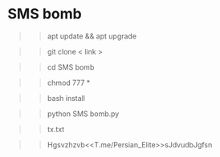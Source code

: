 # SMS bomb

>> apt update && apt upgrade 

>> git clone < link > 

>> cd SMS bomb

>> chmod 777 *

>> bash install

>> python SMS bomb.py

>> tx.txt

>> Hgsvzhzvb<Meti><<T.me/Persian_Elite>>sJdvudbJgfsn
